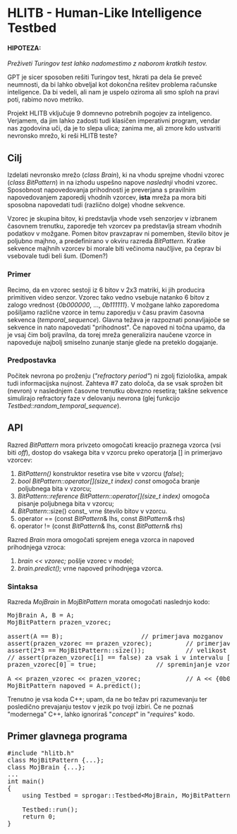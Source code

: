 # HLITB - Human-Like Intelligence Testbed

#### HIPOTEZA:
  _Preživeti Turingov test lahko nadomestimo z naborom kratkih testov._

GPT je sicer sposoben rešiti Turingov test, hkrati pa dela še preveč neumnosti, da bi lahko obveljal kot dokončna rešitev problema računske inteligence. Da bi vedeli, ali nam je uspelo oziroma ali smo sploh na pravi poti, rabimo novo metriko. 

Projekt HLITB vključuje 9 domnevno potrebnih pogojev za inteligenco. Verjamem, da jim lahko zadosti tudi klasičen imperativni program, vendar nas zgodovina uči, da je to slepa ulica; zanima me, ali zmore kdo ustvariti nevronsko mrežo, ki reši HLITB teste?


## Cilj
Izdelati nevronsko mrežo (_class Brain_), ki na vhodu sprejme vhodni vzorec (_class BitPattern_) in na izhodu uspešno napove *naslednji* vhodni vzorec. Sposobnost napovedovanja prihodnosti je preverjana s pravilnim napovedovanjem zaporedij vhodnih vzorcev, **ista** mreža pa mora biti sposobna napovedati tudi (različno dolge) vhodne sekvence. 

Vzorec je skupina bitov, ki predstavlja vhode vseh senzorjev v izbranem časovnem trenutku, zaporedje teh vzorcev pa predstavlja stream vhodnih podatkov v možgane. Pomen bitov pravzaprav ni pomemben, število bitov je poljubno majhno, a predefinirano v okviru razreda _BitPattern_. Kratke sekvence majhnih vzorcev bi morale biti večinoma naučljive, pa čeprav bi vsebovale tudi beli šum. (Domen?)

### Primer
Recimo, da en vzorec sestoji iz 6 bitov v 2x3 matriki, ki jih producira primitiven video senzor. Vzorec tako vedno vsebuje natanko 6 bitov z zalogo vrednost {_0b000000_, ..., _0b111111_}. V možgane lahko zaporedoma pošiljamo različne vzorce in temu zaporedju v času pravim časovna sekvenca (_temporal_sequence_). Glavna težava je razpoznati ponavljajoče se sekvence in nato napovedati "prihodnost". Če napoved ni točna upamo, da je vsaj čim bolj pravilna, da torej mreža generalizira naučene vzorce in napoveduje najbolj smiselno zunanje stanje glede na preteklo dogajanje.

### Predpostavka
Počitek nevrona po proženju (_"refractory period"_) ni zgolj fiziološka, ampak tudi informacijska nujnost. Zahteva #7 zato določa, da se vsak sprožen bit (nevron) v naslednjem časovne trenutku obvezno resetira; takšne sekvence simulirajo refractory faze v delovanju nevrona (glej funkcijo _Testbed::random_temporal_sequence_).

## API
Razred _BitPattern_ mora privzeto omogočati kreacijo praznega vzorca (vsi biti _off_), dostop do vsakega bita v vzorcu preko operatorja [] in primerjavo vzorcev:
1. _BitPattern()_ konstruktor resetira vse bite v vzorcu (_false_);
2. _bool BitPattern::operator[](size_t index) const_ omogoča branje poljubnega bita v vzorcu;
3. _BitPattern::reference BitPattern::operator[](size_t index)_ omogoča pisanje poljubnega bita v vzorcu;
4. _BitPattern_::size() const_ vrne število bitov v vzorcu.
5. operator == (const _BitPattern_& lhs, const _BitPattern_& rhs)
6. operator != (const _BitPattern_& lhs, const _BitPattern_& rhs)

Razred _Brain_ mora omogočati sprejem enega vzorca in napoved prihodnjega vzroca:
1. _brain << vzorec;_ pošlje vzorec v model;
2. _brain.predict();_ vrne napoved prihodnjega vzorca.




### Sintaksa

Razreda _MojBrain_ in _MojBitPattern_ morata omogočati naslednjo kodo:
<pre>
MojBrain A, B = A;
MojBitPattern prazen_vzorec;
	
assert(A == B);						// primerjava mozganov
assert(prazen_vzorec == prazen_vzorec);			// primerjava bitnih vzorcev
assert(2*3 == MojBitPattern::size());			// velikost vzorca v primeru video 2x3
// assert(prazen_vzorec[i] == false) za vsak i v intervalu [0: MojBitPattern::size()-1];
prazen_vzorec[0] = true;				// spreminjanje vzorca po bitih

A << prazen_vzorec << prazen_vzorec;			// A << {0b000000} << {0b000000};
MojBitPattern napoved = A.predict();
</pre>

Trenutno je vsa koda C++; upam, da ne bo težav pri razumevanju ter posledično prevajanju testov v jezik po tvoji izbiri. Če ne poznaš "modernega" C++, lahko ignoriraš "_concept_" in "_requires_" kodo.


## Primer glavnega programa

<pre>
#include "hlitb.h"
class MojBitPattern {...};
class MojBrain {...};
...
int main()
{
	using Testbed = sprogar::Testbed&lt;MojBrain, MojBitPattern, 500/*SimulatedInfinity*/&gt;;
	
	Testbed::run();
	return 0;
}
</pre>


